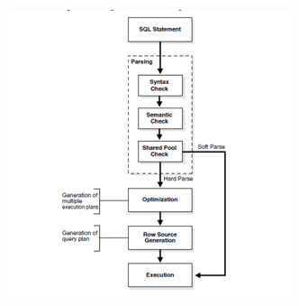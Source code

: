 ![stages of sql processing](https://raw.githubusercontent.com/7123531a/7123531a.github.io/master/images/stages-of-sql-processing.PNG)
